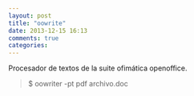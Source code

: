 ```yaml
---
layout: post
title: "oowrite"
date: 2013-12-15 16:13
comments: true
categories: 
---
```

Procesador de textos de la suite ofimática openoffice.

>$ oowriter -pt pdf archivo.doc

